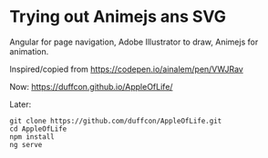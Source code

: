 # Trying out Animejs ans SVG

Angular for page navigation, Adobe Illustrator to draw, Animejs for animation.

Inspired/copied from https://codepen.io/ainalem/pen/VWJRav

Now:
https://duffcon.github.io/AppleOfLife/

Later:
```
git clone https://github.com/duffcon/AppleOfLife.git
cd AppleOfLife
npm install
ng serve
```